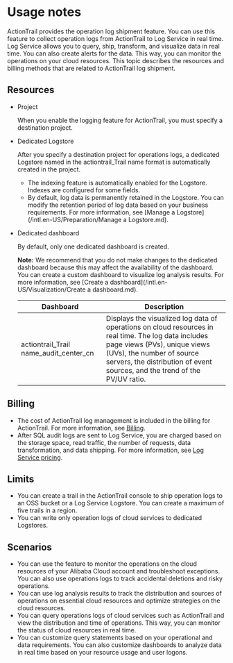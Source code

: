 # Usage notes

ActionTrail provides the operation log shipment feature. You can use this feature to collect operation logs from ActionTrail to Log Service in real time. Log Service allows you to query, ship, transform, and visualize data in real time. You can also create alerts for the data. This way, you can monitor the operations on your cloud resources. This topic describes the resources and billing methods that are related to ActionTrail log shipment.

## Resources

-   Project

    When you enable the logging feature for ActionTrail, you must specify a destination project.

-   Dedicated Logstore

    After you specify a destination project for operations logs, a dedicated Logstore named in the actiontrail\_Trail name format is automatically created in the project.

    -   The indexing feature is automatically enabled for the Logstore. Indexes are configured for some fields.
    -   By default, log data is permanently retained in the Logstore. You can modify the retention period of log data based on your business requirements. For more information, see [Manage a Logstore](/intl.en-US/Preparation/Manage a Logstore.md).
-   Dedicated dashboard

    By default, only one dedicated dashboard is created.

    **Note:** We recommend that you do not make changes to the dedicated dashboard because this may affect the availability of the dashboard. You can create a custom dashboard to visualize log analysis results. For more information, see [Create a dashboard](/intl.en-US/Visualization/Create a dashboard.md).

    |Dashboard|Description|
    |---------|-----------|
    |actiontrail\_Trail name\_audit\_center\_cn|Displays the visualized log data of operations on cloud resources in real time. The log data includes page views \(PVs\), unique views \(UVs\), the number of source servers, the distribution of event sources, and the trend of the PV/UV ratio.|


## Billing

-   The cost of ActionTrail log management is included in the billing for ActionTrail. For more information, see [Billing](/intl.en-US/Pricing/Billing.md).
-   After SQL audit logs are sent to Log Service, you are charged based on the storage space, read traffic, the number of requests, data transformation, and data shipping. For more information, see [Log Service pricing](https://www.alibabacloud.com/product/log-service/pricing?spm=a3c0i.139163.9288850920.1.7690637avzyiqo).

## Limits

-   You can create a trail in the ActionTrail console to ship operation logs to an OSS bucket or a Log Service Logstore. You can create a maximum of five trails in a region.
-   You can write only operation logs of cloud services to dedicated Logstores.

## Scenarios

-   You can use the feature to monitor the operations on the cloud resources of your Alibaba Cloud account and troubleshoot exceptions. You can also use operations logs to track accidental deletions and risky operations.
-   You can use log analysis results to track the distribution and sources of operations on essential cloud resources and optimize strategies on the cloud resources.
-   You can query operations logs of cloud services such as ActionTrail and view the distribution and time of operations. This way, you can monitor the status of cloud resources in real time.
-   You can customize query statements based on your operational and data requirements. You can also customize dashboards to analyze data in real time based on your resource usage and user logons.

